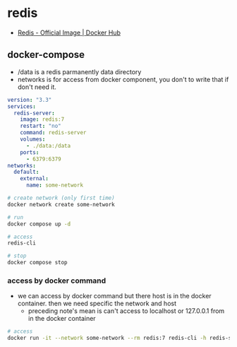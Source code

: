 # redis

- [Redis \- Official Image \| Docker Hub](https://hub.docker.com/_/redis)

## docker-compose

- /data is a redis parmanently data directory
- networks is for access from docker component, you don't to write that if don't need it.

```yml
version: "3.3"
services:
  redis-server:
    image: redis:7
    restart: "no"
    command: redis-server
    volumes:
      - ./data:/data
    ports:
      - 6379:6379
networks:
  default:
    external:
      name: some-network
```

```bash
# create network (only first time)
docker network create some-network

# run
docker compose up -d

# access
redis-cli

# stop
docker compose stop
```

### access by docker command

- we can access by docker command but there host is in the docker container. then we need specific the network and host
  - preceding note's mean is can't access to localhost or 127.0.0.1 from in the docker container

```bash
# access
docker run -it --network some-network --rm redis:7 redis-cli -h redis-server
```